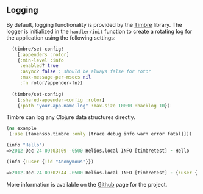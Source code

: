 ## Logging

By default, logging functionality is provided by the [Timbre](https://github.com/ptaoussanis/timbre) library.
The logger is initialized in the `handler/init` function to create a rotating log for the application using the following settings:

```clojure
  (timbre/set-config!
    [:appenders :rotor]
    {:min-level :info
     :enabled? true
     :async? false ; should be always false for rotor
     :max-message-per-msecs nil
     :fn rotor/appender-fn})
  
  (timbre/set-config!
    [:shared-appender-config :rotor]
    {:path "your-app-name.log" :max-size 10000 :backlog 10})
```

Timbre can log any Clojure data structures directly.

```clojure
(ns example
 (:use [taoensso.timbre :only [trace debug info warn error fatal]]))

(info "Hello")
=>2012-Dec-24 09:03:09 -0500 Helios.local INFO [timbretest] - Hello

(info {:user {:id "Anonymous"}})

=>2012-Dec-24 09:02:44 -0500 Helios.local INFO [timbretest] - {:user {:id "Anonymous"}}
```

More information is available on the [Github](https://github.com/ptaoussanis/timbre) page for the project.
